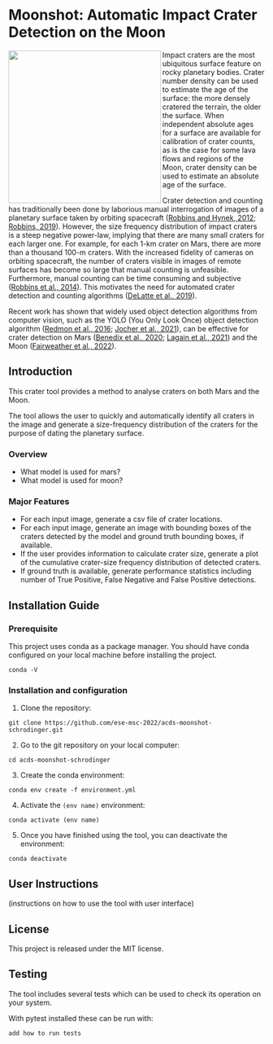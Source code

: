 # Moonshot: Automatic Impact Crater Detection on the Moon

<a href="url"><img src="https://drive.google.com/uc?export=view&id=1dJjw6g_S8s5hMsiZ67Sp9f50NrgZvoTm" align="left" height="300" width="300" ></a>

Impact craters are the most ubiquitous surface feature on rocky
planetary bodies. Crater number density can be used to estimate the
age of the surface: the more densely cratered the terrain, the older
the surface. When independent absolute ages for a surface are
available for calibration of crater counts, as is the case for some
lava flows and regions of the Moon, crater density can be used to
estimate an absolute age of the surface.

Crater detection and counting has traditionally been done by laborious
manual interrogation of images of a planetary surface taken by
orbiting spacecraft
([Robbins and Hynek, 2012](https://doi.org/10.1029/2011JE003966);
[Robbins, 2019](https://doi.org/10.1029/2018JE00559)). However,
the size frequency distribution of impact craters is a steep negative
power-law, implying that there are many small craters for each larger
one. For example, for each 1-km crater on Mars, there are more than
a thousand 100-m craters. With the increased fidelity
of cameras on orbiting spacecraft, the number of craters visible in
images of remote surfaces has become so large that manual counting is
unfeasible. Furthermore, manual counting can be time consuming and
subjective
([Robbins et al., 2014](https://doi.org/10.1016/j.icarus.2014.02.022)).
This motivates the need for automated crater detection and counting algorithms ([DeLatte et al., 
2019](https://doi.org/10.1016/j.asr.2019.07.017)).

Recent work has shown that widely used object detection algorithms
from computer vision, such as the YOLO (You Only Look Once) object
detection algorithm ([Redmon et al., 2016](https://doi.org/10.1109/CVPR.2016.91);
[Jocher et al., 2021](https://doi.org/10.5281/zenodo.4418161)), can be effective for crater detection on Mars
([Benedix et al., 2020](https://doi.org/10.1029/2019EA001005); [Lagain et al., 2021](https://doi.org/10.1029/2020EA001598)) and the Moon ([Fairweather
et al., 2022](https://doi.org/10.1029/2021EA002177)).

## Introduction

This crater tool provides a method to analyse craters on both Mars and the Moon. 

The tool allows the user to quickly and automatically identify all craters in the image and generate a size-frequency distribution of the craters for the purpose of dating the planetary surface.

### Overview

- What model is used for mars?
- What model is used for moon?

### Major Features 

* For each input image, generate a csv file of crater locations.
* For each input image, generate an image with bounding boxes of the craters detected by the model and ground truth bounding boxes, if available. 
* If the user provides information to calculate crater size, generate a plot of the cumulative crater-size frequency distribution of detected craters. 
* If ground truth is available, generate performance statistics including number of True Positive, False Negative and False Positive detections. 

## Installation Guide 

### Prerequisite

This project uses conda as a package manager. You should have conda configured on your local machine before installing the project. 

`conda -V`

### Installation and configuration

1. Clone the repository:

`git clone https://github.com/ese-msc-2022/acds-moonshot-schrodinger.git`

2. Go to the git repository on your local computer:

`cd acds-moonshot-schrodinger`

3. Create the conda environment:

`conda env create -f environment.yml`

4. Activate the `(env name)` environment:

`conda activate (env name)`

5. Once you have finished using the tool, you can deactivate the environment:

`conda deactivate`

## User Instructions 

(instructions on how to use the tool with user interface)

## License

This project is released under the MIT license. 

## Testing 

The tool includes several tests which can be used to check its operation on your system. 

With pytest installed these can be run with:

`add how to run tests`